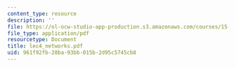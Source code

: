 ```yaml
---
content_type: resource
description: ''
file: https://ol-ocw-studio-app-production.s3.amazonaws.com/courses/15-066j-system-optimization-and-analysis-for-manufacturing-summer-2003/961f92fb28ba93bb015b2d95c5745cb8_lec4_networks.pdf
file_type: application/pdf
resourcetype: Document
title: lec4_networks.pdf
uid: 961f92fb-28ba-93bb-015b-2d95c5745cb8
---
```

